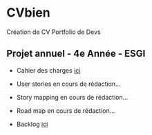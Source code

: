 # CVbien

Création de CV Portfolio de Devs

## Projet annuel - 4e Année - ESGI

- Cahier des charges [ici](https://github.com/JavaBetterThanPHP/CVbien/blob/master/Cahier_des_charges.md)

- User stories en cours de rédaction...

- Story mapping en cours de rédaction...

- Road map en cours de rédaction...

- Backlog [ici](https://github.com/JavaBetterThanPHP/CVbien/projects/2)
